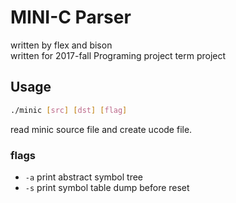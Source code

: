 # MINI-C Parser

written by flex and bison  
written for 2017-fall Programing project term project

## Usage
```sh
./minic [src] [dst] [flag]
```
read minic source file and create ucode file.
### flags
* `-a` print abstract symbol tree
* `-s` print symbol table dump before reset

